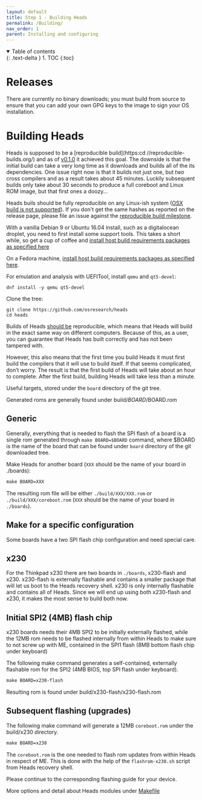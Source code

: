 ```yaml
---
layout: default
title: Step 1 - Building Heads
permalink: /Building/
nav_order: 1
parent: Installing and configuring
---
```


<!-- markdownlint-disable MD033 -->
<details open markdown="block">
  <summary>
    Table of contents
  </summary>
  {: .text-delta }
1. TOC
{:toc}
</details>
<!-- markdownlint-enable MD033 -->

Releases
===

There are currently no binary downloads; you must build from source to ensure
 that you can add your own GPG keys to the image to sign your OS installation.

Building Heads
===

Heads is supposed to be a [reproducible build](https:cd //reproducible-builds.org/)
 and as of [v0.1.0](https://github.com/osresearch/heads/releases/tag/v0.1.0) it
 achieved this goal.  The downside is that the initial build can take a very
 long time as it downloads and builds all of the its dependencies.  One issue
 right now is that it builds not just one, but *two* cross compilers and as a
 result takes about 45 minutes.  Luckily subsequent builds only take about 30
 seconds to produce a full coreboot and Linux ROM image, but that first ones a
 doozy...

Heads buils should be fully reproducible on any Linux-ish system
 ([OSX build is not supported](https://github.com/osresearch/heads/issues/96)).
 If you don't get the same hashes as reported on the release page, please file
 an issue against the [reproducible build milestone](https://github.com/osresearch/heads/milestone/1).

With a vanilla Debian 9 or Ubuntu 16.04 install, such as a digitalocean
droplet, you need to first install some support tools. This takes a
short while, so get a cup of coffee and
[install host build requirements packages as specified here](https://github.com/osresearch/heads/blob/master/.circleci/config.yml#L10-L11)

On a Fedora machine, [install host build requirements packages as specified here](https://github.com/osresearch/heads/blob/master/.gitlab-ci.yml#L19).

For emulation and analysis with UEFITool, install `qemu` and `qt5-devel`:

```shell
dnf install -y qemu qt5-devel
```

Clone the tree:

```shell
git clone https://github.com/osresearch/heads
cd heads
```

Builds of Heads [should be](https://github.com/osresearch/heads/issues/734)
 reproducible, which means that Heads will build in the exact same way on
 different computers. Because of this, as a user, you can guarantee that Heads
 has built correctly and has not been tampered with.

However, this also means that the first time you build Heads it must first build
 the compilers that it will use to build itself. If that seems complicated,
 don’t worry. The result is that the first build of Heads will take about an
 hour to complete. After the first build, building Heads will take less than a
 minute.

Useful targets, stored under the `board` directory of the git tree.

Generated roms are generally found under build/$BOARD/$BOARD.rom

Generic
---

Generally, everything that is needed to flash the SPI flash of a board is a
 single rom generated through `make BOARD=$BOARD` command, where $BOARD is the
 name of the board that can be found under `board` directory of the git
 downloaded tree.

 Make Heads for another board (`XXX` should be the name of your board in ./boards):

 ```Makefile
 make BOARD=XXX
 ```

 The resulting rom file will be either `./build/XXX/XXX.rom` or
  `./build/XXX/coreboot.rom` (`XXX` should be the name of your board in
  `./boards`).

Make for a specific configuration
---

Some boards have a two SPI flash chip configuration and need special care.

x230
----

For the Thinkpad x230 there are two boards in `./boards`, x230-flash and x230.
 x230-flash is externally flashable and contains a smaller package that will
 let us boot to the Heads recovery shell. x230 is only internally flashable and
 contains all of Heads. Since we will end up using both x230-flash and x230, it
 makes the most sense to build both now.

Initial SPI2 (4MB) flash chip
-----

x230 boards needs their 4MB SPI2 to be initially externally flashed,
 while the 12MB rom needs to be flashed internally from within Heads to make
 sure to not screw up with ME, contained in the SPI1 flash (8MB bottom flash
 chip under keyboard)

The following make command generates a self-contained, externally flashable rom
 for the SPI2 (4MB BIOS, top SPI flash under keyboard).

```Makefile
make BOARD=x230-flash
```

Resulting rom is found under build/x230-flash/x230-flash.rom

Subsequent flashing (upgrades)
-----

The following make command will generate a 12MB `coreboot.rom` under the
build/x230 directory.

```Makefile
make BOARD=x230
```

The `coreboot.rom` is the one needed to flash rom updates from within Heads in
respect of ME. This is done with the help of the `flashrom-x230.sh` script from
Heads recovery shell.

Please continue to the corresponding flashing guide for your device.

More options and detail about Heads modules under [Makefile](/Makefile.md)
